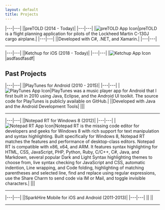 ```yaml
---
layout: default
title: Projects
---
```



|---|---|
||preTOLD (2014 - Today)|
|---|---|
|![preTOLD App Icon](/assets/images/projects/pretold/pretold-app-icon-96.png)|preTOLD is a flight planning application for pilots of the Lockheed Martin C-130J cargo airplane.|
|---|---|
||Developed with C#, .NET, and Xamarin.|
|---|---|

---

|---|---|
||Ketchup for iOS (2018 - Today)|
|---|---|
|![Ketchup App Icon](/assets/images/projects/ketchup/notepadrt-app-icon-96.png)|asdfasdfasdf|


## Past Projects

|---|---|
||PlayTunes for Android (2010 - 2015)|
|---|---|
|![PlayTunes App Icon](/assets/images/projects/playtunes/playtunes3-app-icon-96.png)|PlayTunes was a music player app for Android that I first built in 2010 using Java, Eclipse, and the Android UI toolkit. The source code for PlayTunes is publicly available on GitHub.|
||Developed with Java and the Android Development Tools|
||<img src="/assets/images/projects/playtunes/screenshot-1.png" alt="" class="img-thumbnail"><img src="/assets/images/projects/playtunes/screenshot-2.png" alt="" class="img-thumbnail"><img src="/assets/images/projects/playtunes/screenshot-3.png" alt="" class="img-thumbnail"><img src="/assets/images/projects/playtunes/screenshot-4.png" alt="" class="img-thumbnail"><img src="/assets/images/projects/playtunes/screenshot-5.png" alt="" class="img-thumbnail"><img src="/assets/images/projects/playtunes/screenshot-6.png" alt="" class="img-thumbnail"><img src="/assets/images/projects/playtunes/screenshot-7.png" alt="" class="img-thumbnail"><img src="/assets/images/projects/playtunes/screenshot-8.png" alt="" class="img-thumbnail">|

---

|---|---|
||Notepad RT for Windows 8 (2012)|
|---|---|
|![Notepad RT App Icon](/assets/images/projects/notepadrt/notepadrt-app-icon-96.png)|Notepad RT is the missing code editor for developers and geeks for Windows 8 with rich support for text manipulation and syntax highlighting. Built specifically for Windows 8, Notepad RT matches the features and performance of desktop-class editors. Notepad RT is compatible with x86, x64, and ARM. It features syntax highlighting for HTML, CSS, JavaScript, PHP, Python, Ruby, C/C++, C#, Java, and Markdown, several popular Dark and Light Syntax highlighting themes to choose from, live syntax checking for JavaScript and CSS, automatic indention, Line wrapping, and Code folding, highlighting of matching parentheses and selected line, find and replace using regular expressions, use the Share Charm to send code via IM or Mail, and toggle invisible characters.|
||<img src="/assets/images/projects/notepadrt/notepadrt-screenshot1.jpg" alt="" class="img-thumbnail"><img src="/assets/images/projects/notepadrt/notepadrt-screenshot2.jpg" alt="" class="img-thumbnail">|

---

|---|---|
||SparkHire Mobile for iOS and Android (2011-2013)|
|---|---|
||
||

---

